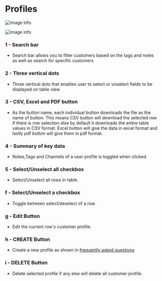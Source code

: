 # Profiles

![image info](../../static/img/profiles_img/profiles21.jpg)

![image info](../../static/img/profiles_img/.jpg)

### 1 - Search bar

+ Search bar allows you to filter customers based on the tags and notes as well as search for specific customers

### 2 - Three vertical dots

+ Three vertical dots that enables user to select or unselect fields to be displayed on table view

### 3 - CSV, Excel and PDF button

+ As the button name, each individual button downloads the file as the name of button. This means CSV button will download the selected row if there is row selection else by default it downloads the entire table values in CSV format. Excel button will give the data in excel format and lastly pdf button will give them in pdf format.

### 4 - Summary of key data

+ Notes,Tags and Channels of a user profile is toggled when clicked.

### 5 - Select/Unselect all checkbox

+ Select/Unselect all rows in table.

### f - Select/Unselect a checkbox

+ Toggle between select/deselect of a row.

### g - Edit Button

+ Edit the current row's customer profile.

### h - CREATE Button

+ Create a new profile as shown in [frequently asked questions](/faqs/Profile/q7)

### i - DELETE Button

+ Delete selected profile if any else will delete all customer profile.
